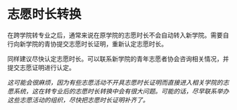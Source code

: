 # 志愿时长转换

在跨学院转专业之后，通常来说在原学院的志愿时长不会自动转入新学院。需要自行向新学院的青协提交志愿时长证明，重新认定志愿时长。

同样建议尽快认定志愿时长。可以联系新学院的青年志愿者协会咨询相关情况，并提交志愿证明进行认定。

*这可能会很麻烦，因为有些志愿活动不开具志愿时长证明而直接进入相关学院的志愿系统，这在转专业后的志愿时长转换中会有很大问题。可能的话，尽早联系举办这些志愿活动的组织，尽快把志愿时长证明补齐了。*
